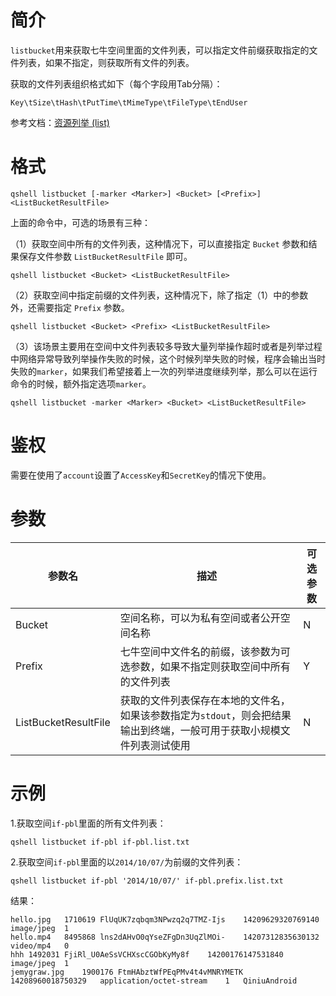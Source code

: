 # 简介

`listbucket`用来获取七牛空间里面的文件列表，可以指定文件前缀获取指定的文件列表，如果不指定，则获取所有文件的列表。

获取的文件列表组织格式如下（每个字段用Tab分隔）：

```
Key\tSize\tHash\tPutTime\tMimeType\tFileType\tEndUser
```


参考文档：[资源列举 (list)](http://developer.qiniu.com/code/v6/api/kodo-api/rs/list.html)

# 格式

```
qshell listbucket [-marker <Marker>] <Bucket> [<Prefix>] <ListBucketResultFile>
```

上面的命令中，可选的场景有三种：

（1）获取空间中所有的文件列表，这种情况下，可以直接指定 `Bucket` 参数和结果保存文件参数 `ListBucketResultFile` 即可。

```
qshell listbucket <Bucket> <ListBucketResultFile>
```

（2）获取空间中指定前缀的文件列表，这种情况下，除了指定（1）中的参数外，还需要指定 `Prefix` 参数。

```
qshell listbucket <Bucket> <Prefix> <ListBucketResultFile>
```

（3）该场景主要用在空间中文件列表较多导致大量列举操作超时或者是列举过程中网络异常导致列举操作失败的时候，这个时候列举失败的时候，程序会输出当时失败的`marker`，如果我们希望接着上一次的列举进度继续列举，那么可以在运行命令的时候，额外指定选项`marker`。

```
qshell listbucket -marker <Marker> <Bucket> <ListBucketResultFile>
```

# 鉴权

需要在使用了`account`设置了`AccessKey`和`SecretKey`的情况下使用。

# 参数

|参数名|描述|可选参数|
|------|------|----|
|Bucket|空间名称，可以为私有空间或者公开空间名称|N|
|Prefix|七牛空间中文件名的前缀，该参数为可选参数，如果不指定则获取空间中所有的文件列表|Y|
|ListBucketResultFile|获取的文件列表保存在本地的文件名，如果该参数指定为`stdout`，则会把结果输出到终端，一般可用于获取小规模文件列表测试使用|N|

# 示例

1.获取空间`if-pbl`里面的所有文件列表：

```
qshell listbucket if-pbl if-pbl.list.txt
```

2.获取空间`if-pbl`里面的以`2014/10/07/`为前缀的文件列表：

```
qshell listbucket if-pbl '2014/10/07/' if-pbl.prefix.list.txt
```

结果：

```
hello.jpg	1710619	FlUqUK7zqbqm3NPwzq2q7TMZ-Ijs	14209629320769140	image/jpeg  1
hello.mp4	8495868	lns2dAHvO0qYseZFgDn3UqZlMOi-	14207312835630132	video/mp4   0
hhh	1492031	FjiRl_U0AeSsVCHXscCGObKyMy8f	14200176147531840	image/jpeg  1
jemygraw.jpg	1900176	FtmHAbztWfPEqPMv4t4vMNRYMETK	14208960018750329	application/octet-stream	1   QiniuAndroid
```

